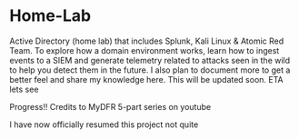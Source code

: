 # Home-Lab

Active Directory (home lab) that includes Splunk, Kali Linux & Atomic Red Team. To explore how a domain environment works, learn how to ingest events to a SIEM and generate telemetry related to attacks seen in the wild to help you detect them in the future. I also plan to document more to get a better feel and share my knowledge here. This will be updated soon. ETA lets see

Progress!!
Credits to MyDFR 5-part series on youtube


I have now officially resumed this project
not quite